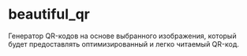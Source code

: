 # beautiful_qr
Генератор QR-кодов на основе выбранного изображения, который будет предоставлять оптимизированный и легко читаемый QR-код.
